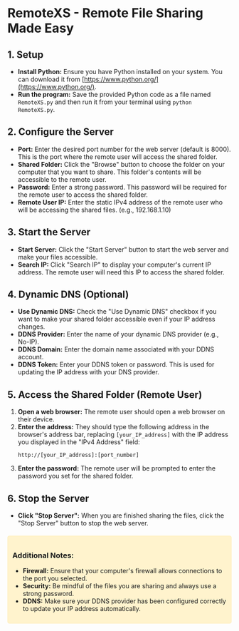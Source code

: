 # RemoteXS - Remote File Sharing Made Easy

## 1. Setup

- **Install Python:** Ensure you have Python installed on your system. You can download it from [https://www.python.org/](https://www.python.org/).
- **Run the program:** Save the provided Python code as a file named `RemoteXS.py` and then run it from your terminal using `python RemoteXS.py`.

## 2. Configure the Server

- **Port:** Enter the desired port number for the web server (default is 8000). This is the port where the remote user will access the shared folder.
- **Shared Folder:** Click the "Browse" button to choose the folder on your computer that you want to share. This folder's contents will be accessible to the remote user.
- **Password:** Enter a strong password. This password will be required for the remote user to access the shared folder.
- **Remote User IP:** Enter the static IPv4 address of the remote user who will be accessing the shared files. (e.g., 192.168.1.10)

## 3. Start the Server

- **Start Server:** Click the "Start Server" button to start the web server and make your files accessible.
- **Search IP:** Click "Search IP" to display your computer's current IP address. The remote user will need this IP to access the shared folder.

## 4. Dynamic DNS (Optional)

- **Use Dynamic DNS:** Check the "Use Dynamic DNS" checkbox if you want to make your shared folder accessible even if your IP address changes.
- **DDNS Provider:** Enter the name of your dynamic DNS provider (e.g., No-IP).
- **DDNS Domain:** Enter the domain name associated with your DDNS account.
- **DDNS Token:** Enter your DDNS token or password. This is used for updating the IP address with your DNS provider.

## 5. Access the Shared Folder (Remote User)

1. **Open a web browser:** The remote user should open a web browser on their device.
2. **Enter the address:** They should type the following address in the browser's address bar, replacing `[your_IP_address]` with the IP address you displayed in the "IPv4 Address" field:
   ```
   http://[your_IP_address]:[port_number]
   ```
3. **Enter the password:** The remote user will be prompted to enter the password you set for the shared folder.

## 6. Stop the Server

- **Click "Stop Server":** When you are finished sharing the files, click the "Stop Server" button to stop the web server.

<div style="background-color: #fff3cd; border: 1px solid #ffeeba; border-radius: 4px; padding: 10px; margin-top: 20px;">

### Additional Notes:

- **Firewall:** Ensure that your computer's firewall allows connections to the port you selected.
- **Security:** Be mindful of the files you are sharing and always use a strong password.
- **DDNS:** Make sure your DDNS provider has been configured correctly to update your IP address automatically.

</div>
